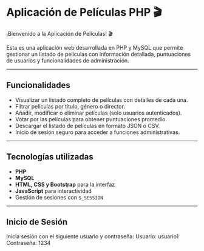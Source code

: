 # Aplicación de Películas PHP 🎬

¡Bienvenido a la Aplicación de Películas! 🎬  

Esta es una aplicación web desarrollada en PHP y MySQL que permite gestionar un listado de películas con información detallada, puntuaciones de usuarios y funcionalidades de administración.

---

## Funcionalidades

- Visualizar un listado completo de películas con detalles de cada una.
- Filtrar películas por título, género o director.
- Añadir, modificar o eliminar películas (solo usuarios autenticados).
- Votar por las películas para obtener puntuaciones promedio.
- Descargar el listado de películas en formato JSON o CSV.
- Inicio de sesión seguro para acceder a funciones administrativas.

---

## Tecnologías utilizadas

- **PHP**  
- **MySQL**  
- **HTML, CSS y Bootstrap** para la interfaz  
- **JavaScript** para interactividad  
- Gestión de sesiones con `$_SESSION`

---

## Inicio de Sesión

Inicia sesión con el siguiente usuario y contraseña: 
  Usuario: usuario1
  Contraseña: 1234

